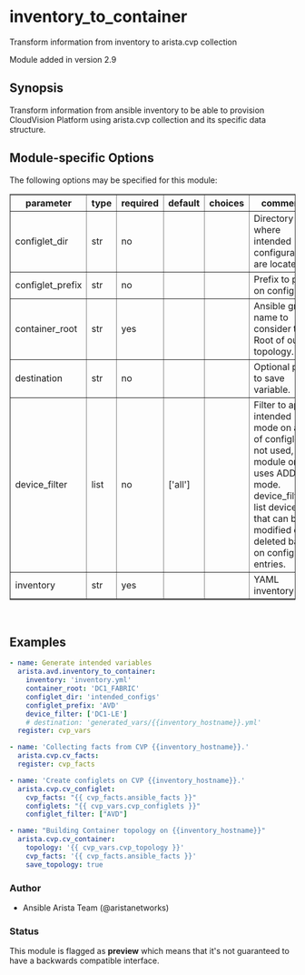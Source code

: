 # inventory\_to\_container

Transform information from inventory to arista.cvp collection

Module added in version 2.9

<div class="contents" data-local="" data-depth="2">

</div>

## Synopsis

Transform information from ansible inventory to be able to provision
CloudVision Platform using arista.cvp collection and its specific data
structure.

## Module-specific Options

The following options may be specified for this module:

<table border=1 cellpadding=4>

<tr>
<th class="head">parameter</th>
<th class="head">type</th>
<th class="head">required</th>
<th class="head">default</th>
<th class="head">choices</th>
<th class="head">comments</th>
</tr>

<tr>
<td>configlet_dir<br/><div style="font-size: small;"></div></td>
<td>str</td>
<td>no</td>
<td></td>
<td></td>
<td>
    <div>Directory where intended configurations are located.</div>
</td>
</tr>

<tr>
<td>configlet_prefix<br/><div style="font-size: small;"></div></td>
<td>str</td>
<td>no</td>
<td></td>
<td></td>
<td>
    <div>Prefix to put on configlet.</div>
</td>
</tr>

<tr>
<td>container_root<br/><div style="font-size: small;"></div></td>
<td>str</td>
<td>yes</td>
<td></td>
<td></td>
<td>
    <div>Ansible group name to consider to be Root of our topology.</div>
</td>
</tr>

<tr>
<td>destination<br/><div style="font-size: small;"></div></td>
<td>str</td>
<td>no</td>
<td></td>
<td></td>
<td>
    <div>Optional path to save variable.</div>
</td>
</tr>

<tr>
<td>device_filter<br/><div style="font-size: small;"></div></td>
<td>list</td>
<td>no</td>
<td>[&#x27;all&#x27;]</td>
<td></td>
<td>
    <div>Filter to apply intended mode on a set of configlet. If not used, then module only uses ADD mode. device_filter list devices that can be modified or deleted based on configlets entries.</div>
</td>
</tr>

<tr>
<td>inventory<br/><div style="font-size: small;"></div></td>
<td>str</td>
<td>yes</td>
<td></td>
<td></td>
<td>
    <div>YAML inventory file</div>
</td>
</tr>

</table>
</br>

## Examples

```yaml
- name: Generate intended variables
  arista.avd.inventory_to_container:
    inventory: 'inventory.yml'
    container_root: 'DC1_FABRIC'
    configlet_dir: 'intended_configs'
    configlet_prefix: 'AVD'
    device_filter: ['DC1-LE']
    # destination: 'generated_vars/{{inventory_hostname}}.yml'
  register: cvp_vars

- name: 'Collecting facts from CVP {{inventory_hostname}}.'
  arista.cvp.cv_facts:
  register: cvp_facts

- name: 'Create configlets on CVP {{inventory_hostname}}.'
  arista.cvp.cv_configlet:
    cvp_facts: "{{ cvp_facts.ansible_facts }}"
    configlets: "{{ cvp_vars.cvp_configlets }}"
    configlet_filter: ["AVD"]

- name: "Building Container topology on {{inventory_hostname}}"
  arista.cvp.cv_container:
    topology: '{{ cvp_vars.cvp_topology }}'
    cvp_facts: '{{ cvp_facts.ansible_facts }}'
    save_topology: true
```

### Author

- Ansible Arista Team (@aristanetworks)

### Status

This module is flagged as **preview** which means that it's not
guaranteed to have a backwards compatible interface.
